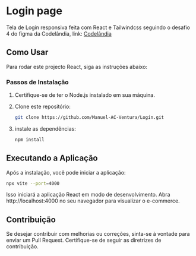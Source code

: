# Login page

Tela de Login responsiva feita com React e Tailwindcss seguindo o desafio 4 do figma da Codelândia, link: [Codelândia](https://www.figma.com/file/Yb9IBH56g7T1hdIyZ3BMNO/Desafios)

## Como Usar

Para rodar este projecto React, siga as instruções abaixo:

### Passos de Instalação

1. Certifique-se de ter o Node.js instalado em sua máquina.
2. Clone este repositório:

   ```bash
   git clone https://github.com/Manuel-AC-Ventura/Login.git
   
3. instale as dependências:
   ```bash
   npm install
   
## Executando a Aplicação
  Após a instalação, você pode iniciar a aplicação:
  ```bash
  npx vite --port=4000
```

Isso iniciará a aplicação React em modo de desenvolvimento. Abra http://localhost:4000 no seu navegador para visualizar o e-commerce.

## Contribuição

Se desejar contribuir com melhorias ou correções, sinta-se à vontade para enviar um Pull Request. Certifique-se de seguir as diretrizes de contribuição.
